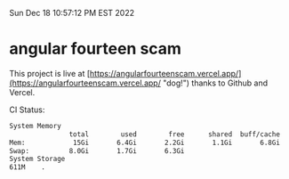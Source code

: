Sun Dec 18 10:57:12 PM EST 2022

# angular fourteen scam


This project is live at [https://angularfourteenscam.vercel.app/](https://angularfourteenscam.vercel.app/ "dog!") thanks to Github and Vercel.

CI Status: 

```bash
System Memory
               total        used        free      shared  buff/cache   available
Mem:            15Gi       6.4Gi       2.2Gi       1.1Gi       6.8Gi       7.4Gi
Swap:          8.0Gi       1.7Gi       6.3Gi
System Storage
611M	.
```
